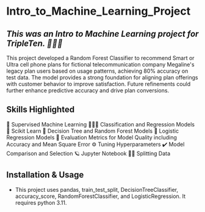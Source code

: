 # Intro_to_Machine_Learning_Project
## *This was an Intro to Machine Learning project for TripleTen. 👩🏽‍💻*
This project developed a Random Forest Classifier to recommend Smart or Ultra cell phone plans for fictional telecommunication company Megaline's legacy plan users based on usage patterns, achieving 80% accuracy on test data. The model provides a strong foundation for aligning plan offerings with customer behavior to improve satisfaction. Future refinements could further enhance predictive accuracy and drive plan conversions.
## Skills Highlighted
👀 Supervised Machine Learning
👩🏽‍💻 Classification and Regression Models
🧪 Scikit Learn
🌳 Decision Tree and Random Forest Models
🤔 Logistic Regression Models
💯 Evaluation Metrics for Model Quality including Accuracy and Mean Square Error
⚙️ Tuning Hyperparameters
✔️ Model Comparison and Selection
🪐 Jupyter Notebook
🖖🏻 Splitting Data
## Installation & Usage
* This project uses pandas, train_test_split, DecisionTreeClassifier, accuracy_score, RandomForestClassifier, and LogisticRegression.  It requires python 3.11.
